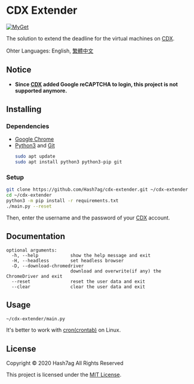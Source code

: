 # CDX Extender
[![MyGet](https://img.shields.io/github/license/Hash7ag/cdx-extender)](https://github.com/Hash7ag/cdx-extender/blob/master/LICENSE)

The solution to extend the deadline for the virtual machines on [CDX](https://cdx.nchc.org.tw/).

Ohter Languages: English, [繁體中文](README.zh-tw.md)

## Notice
- **Since [CDX](https://cdx.nchc.org.tw/) added Google reCAPTCHA to login, this project is not supported anymore.**

## Installing
### Dependencies
- [Google Chrome](https://chrome.google.com/)
- [Python3](https://python.org/downloads/) and [Git](https://git-scm.com/downloads)
    ```sh
    sudo apt update
    sudo apt install python3 python3-pip git
    ```

### Setup
```sh
git clone https://github.com/Hash7ag/cdx-extender.git ~/cdx-extender
cd ~/cdx-extender
python3 -m pip install -r requirements.txt
./main.py --reset
```
Then, enter the username and the password of your [CDX](https://cdx.nchc.org.tw/) account.

## Documentation
```
optional arguments:
  -h, --help            show the help message and exit
  -H, --headless        set headless browser
  -D, --download-chromedriver
                        download and overwrite(if any) the ChromeDriver and exit
  --reset               reset the user data and exit
  --clear               clear the user data and exit
```

## Usage
```sh
~/cdx-extender/main.py
```
It's better to work with [cron(crontab)](https://en.wikipedia.org/wiki/Cron) on Linux.

## License
Copyright © 2020 Hash7ag All Rights Reserved

This project is licensed under the [MIT License](LICENSE).
